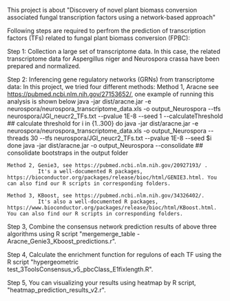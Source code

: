 This project is about "Discovery of novel plant biomass conversion associated fungal transcription factors using a network-based approach"

Following steps are required to perfrom the prediction of transcription factors (TFs) related to fungal plant biomass conversion (FPBC):

Step 1: Collection a large set of transcriptome data. In this case, the related transcriptome data for Aspergillus niger and Neurospora crassa have been prepared and normalized.


Step 2: Inferencing gene regulatory networks (GRNs) from transcriptome data:
    In this project, we tried four different methods: 
    Method 1, Aracne   see https://pubmed.ncbi.nlm.nih.gov/27153652/, one example of running this analysis is shown below
             java -jar dist/aracne.jar -e neurospora/neurospora_transcriptome_data.xls  -o output_Neurospora --tfs neurospora/JGI_neucr2_TFs.txt --pvalue 1E-8 --seed 1 --calculateThreshold ##  calculate threshold 
             for i in {1..300}
                  do
                     java -jar dist/aracne.jar -e neurospora/neurospora_transcriptome_data.xls  -o output_Neurospora --threads 30 --tfs neurospora/JGI_neucr2_TFs.txt --pvalue 1E-8 --seed $i
                   done
              java -jar dist/aracne.jar -o output_Neurospora --consolidate  ## consolidate bootstraps in the output folder

    Method 2, Genie3, see https://pubmed.ncbi.nlm.nih.gov/20927193/ . 
              It's a well-documented R packages, https://bioconductor.org/packages/release/bioc/html/GENIE3.html. You can also find our R scripts in corresponding folders. 

    Method 3, KBoost, see https://pubmed.ncbi.nlm.nih.gov/34326402/.
              It's also a well-documented R packages, https://www.bioconductor.org/packages/release/bioc/html/KBoost.html. You can also find our R scripts in corresponding folders. 

Step 3, Combine the consensus network prediction results of above three algorithms using R script "mergemerge_table - Aracne_Genie3_Kboost_predictions.r".   

Step 4, Calculate the enrichment function for regulons of each TF using the R script "hypergeometric test_3ToolsConsensus_v5_pbcClass_E1fixlength.R".

Step 5, You can visualizing your results using heatmap by R script, "heatmap_prediction_results_v2.r".
